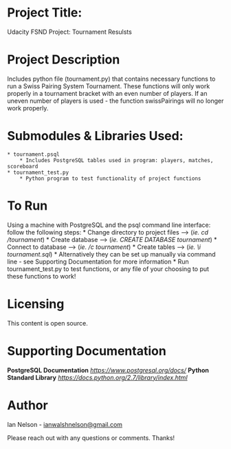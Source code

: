 # **Project Title:**
Udacity FSND Project: Tournament Resulsts

# **Project Description**
Includes python file (tournament.py) that contains necessary functions to run a Swiss Pairing System Tournament. These functions will only work properly in a tournament bracket with an even number of players. If an uneven number of players is used - the function swissPairings will no longer work properly.

# **Submodules & Libraries Used:**
    * tournament.psql
        * Includes PostgreSQL tables used in program: players, matches, scoreboard
    * tournament_test.py
        * Python program to test functionality of project functions

# To Run
Using a machine with PostgreSQL and the psql command line interface: follow the following steps:
    * Change directory to project files --> (_ie. cd /tournament_)
    * Create database --> (_ie. CREATE DATABASE tournament_)
    * Connect to database --> (_ie. /c tournament_)
    * Create tables --> (_ie. \i tournament.sql_)
        * Alternatively they can be set up manually via command line - see Supporting Documentation for more information
    * Run tournament_test.py to test functions, or any file of your choosing to put these functions to work!


# Licensing
This content is open source.

# Supporting Documentation
**PostgreSQL Documentation** *https://www.postgresql.org/docs/*
**Python Standard Library** *https://docs.python.org/2.7/library/index.html*

# **Author**
Ian Nelson - ianwalshnelson@gmail.com

Please reach out with any questions or comments. Thanks!
